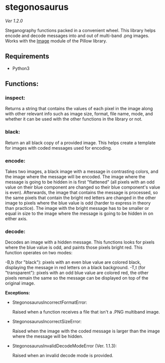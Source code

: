 # stegonosaurus

*Ver 1.2.0*

Steganography functions packed in a convenient wheel. This library helps encode and decode messages into and out of multi-band .png images. Works with the [Image](https://pillow.readthedocs.io/en/stable/reference/Image.html) module of the Pillow library.

## Requirements
- Python3

## Functions:

### inspect:

Returns a string that contains the values of each pixel in the image along with other relevant info such as image size, format, file name, mode, and whether it can be used with the other functions in the library or not.

### black:

Return an all black copy of a provided image. This helps create a template for images with coded messages used for encoding.

### encode:

Takes two images, a black image with a message in contrasting colors, and the image where the message will be encoded. The image where the message is going to be hidden in is first "flattened" (all pixels with an odd value on their blue component are changed so their blue component's value is even). Afterwards, the image that contains the message is processed, so the same pixels that contain the bright red letters are changed in the other image to pixels where the blue value is odd (harder to express in theory than practice). The image with the bright message has to be smaller or equal in size to the image where the message is going to be hidden in on either axis.

### decode:

Decodes an image with a hidden message. This functions looks for pixels where the blue value is odd, and paints those pixels bright red. This function operates on two modes:

-B,b (for "black"): pixels with an even blue value are colored black, displaying the message in red letters on a black background.
-T,t (for "transparent"): pixels with an odd blue value are colored red, the other pixels remain the same so the message can be displayed on top of the original image.

**Exceptions:**

- StegonosaurusIncorrectFormatError: 

  Raised when a function receives a file that isn't a .PNG multiband image.
- StegonosaurusIncorrectSizeError: 

  Raised when the image with the coded message is larger than the image where the message will be hidden.
- StegonosaurusInvalidDecodeModeError (Ver. 1.1.3): 

  Raised when an invalid decode mode is provided.
